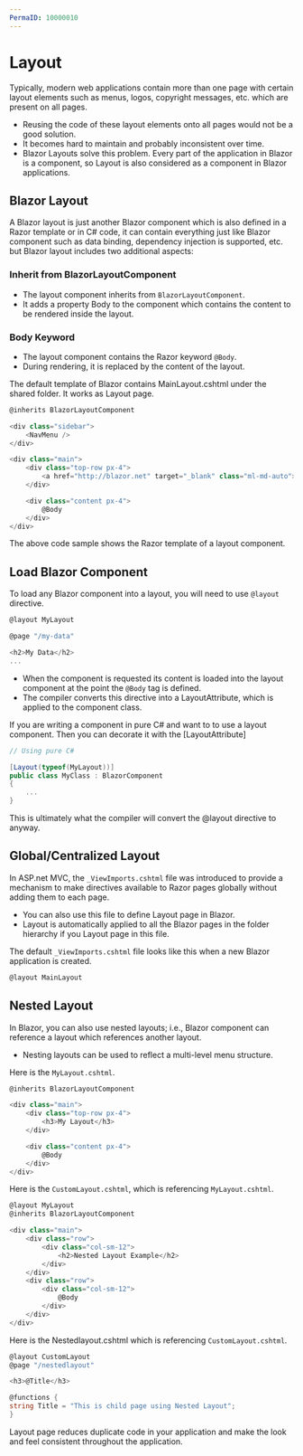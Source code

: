 ```yaml
---
PermaID: 10000010
---
```


# Layout

Typically, modern web applications contain more than one page with certain layout elements such as menus, logos, copyright messages, etc. which are present on all pages. 

 - Reusing the code of these layout elements onto all pages would not be a good solution. 
 - It becomes hard to maintain and probably inconsistent over time. 
 - Blazor Layouts solve this problem. Every part of the application in Blazor is a component, so Layout is also considered as a component in Blazor applications.

## Blazor Layout

A Blazor layout is just another Blazor component which is also defined in a Razor template or in C# code, it can contain everything just like Blazor component such as data binding, dependency injection is supported, etc. but Blazor layout includes two additional aspects:

### Inherit from BlazorLayoutComponent

 - The layout component inherits from `BlazorLayoutComponent`. 
 - It adds a property Body to the component which contains the content to be rendered inside the layout.

### Body Keyword
 
 - The layout component contains the Razor keyword `@Body`. 
 - During rendering, it is replaced by the content of the layout.

The default template of Blazor contains MainLayout.cshtml under the shared folder. It works as Layout page.

```csharp
@inherits BlazorLayoutComponent

<div class="sidebar">
    <NavMenu />
</div>

<div class="main">
    <div class="top-row px-4">
        <a href="http://blazor.net" target="_blank" class="ml-md-auto">About</a>
    </div>

    <div class="content px-4">
        @Body
    </div>
</div>

```

The above code sample shows the Razor template of a layout component. 

## Load Blazor Component

To load any Blazor component into a layout, you will need to use `@layout` directive. 

```csharp
@layout MyLayout

@page "/my-data"

<h2>My Data</h2>
...
```

 - When the component is requested its content is loaded into the layout component at the point the `@Body` tag is defined.
 - The compiler converts this directive into a LayoutAttribute, which is applied to the component class.

If you are writing a component in pure C# and want to to use a layout component. Then you can decorate it with the [LayoutAttribute]

```csharp
// Using pure C#

[Layout(typeof(MyLayout))]
public class MyClass : BlazorComponent
{
    ...
}
```

This is ultimately what the compiler will convert the @layout directive to anyway.

## Global/Centralized Layout

In ASP.net MVC, the `_ViewImports.cshtml` file was introduced to provide a mechanism to make directives available to Razor pages globally without adding them to each page. 

 - You can also use this file to define Layout page in Blazor. 
 - Layout is automatically applied to all the Blazor pages in the folder hierarchy if you Layout page in this file.

The default `_ViewImports.cshtml` file looks like this when a new Blazor application is created.

```csharp
@layout MainLayout
```

## Nested Layout

In Blazor, you can also use nested layouts; i.e., Blazor component can reference a layout which references another layout.

 - Nesting layouts can be used to reflect a multi-level menu structure.

Here is the `MyLayout.cshtml`.

```csharp
@inherits BlazorLayoutComponent

<div class="main">
    <div class="top-row px-4">
        <h3>My Layout</h3>
    </div>

    <div class="content px-4">
        @Body
    </div>
</div>
```

Here is the `CustomLayout.cshtml`, which is referencing `MyLayout.cshtml`. 

```csharp
@layout MyLayout
@inherits BlazorLayoutComponent

<div class="main">
    <div class="row">
        <div class="col-sm-12">
            <h2>Nested Layout Example</h2>
        </div>
    </div>
    <div class="row">
        <div class="col-sm-12">
            @Body
        </div>
    </div>
</div>
```

Here is the Nestedlayout.cshtml which is referencing `CustomLayout.cshtml`.

```csharp
@layout CustomLayout
@page "/nestedlayout"

<h3>@Title</h3>

@functions {
string Title = "This is child page using Nested Layout";
}  
```

Layout page reduces duplicate code in your application and make the look and feel consistent throughout the application. 
